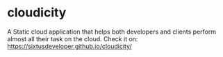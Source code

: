 # cloudicity
A Static cloud application that helps both developers and clients perform almost all their task on the cloud.
Check it on: https://sixtusdeveloper.github.io/cloudicity/
